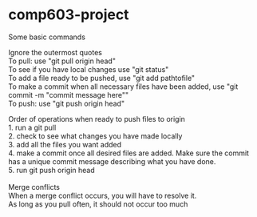 # comp603-project
Some basic commands 

Ignore the outermost quotes <br>
To pull: use "git pull origin head" <br>
To see if you have local changes use "git status" <br>
To add a file ready to be pushed, use "git add pathtofile" <br>
To make a commit when all necessary files have been added, use "git commit -m "commit message here"" <br>
To push: use "git push origin head" <br>

Order of operations when ready to push files to origin <br>
	1. run a git pull <br>
	2. check to see what changes you have made locally <br>
	3. add all the files you want added <br>
	4. make a commit once all desired files are added. Make sure the commit has a unique commit message describing what you have done. <br>
	5. run git push origin head <br>
	<br>
Merge conflicts<br>
When a merge conflict occurs, you will have to resolve it. <br>
As long as you pull often, it should not occur too much <br>